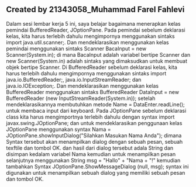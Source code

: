 ## Created by 21343058_Muhammad Farel Fahlevi
Dalam sesi lembar kerja 5 ini, saya belajar bagaimana menerapkan kelas pemindai BufferedReader, JOptionPane. 
Pada pemindai sebelum deklarasi kelas, kita harus terlebih dahulu mengimpornya menggunakan sintaks import java.util.scanner;. 
Dan mendeklarasikan menggunakan kelas pemindai menggunakan sintaks Scanner BacaInput = new Scanner(System.in); di mana BacaInput adalah variabel bertipe Scanner dan new Scanner(System.in) adalah sintaks yang dimaksudkan untuk membuat objek bertipe Scanner. 
Di BufferedReader sebelum deklarasi kelas, kita harus terlebih dahulu mengimpornya menggunakan sintaks import java.io.BufferedReader;, java.io.InputStreamReader; dan java.io.IOException;. 
Dan mendeklarasikan menggunakan kelas BufferedReader menggunakan sintaks BufferedReader DataInput = new BufferedReader (new InputStreamReader(System.in)); 
setelah mendeklarasikannya membutuhkan metode Name = DataEnter.readLine(); untuk membaca input dari keyboard. 
Pada JOptionPane sebelum deklarasi class kita harus mengimportnya terlebih dahulu dengan syntax import javax.swing.JOptionPane; 
dan untuk mendeklarasikan penggunaan kelas JOptionPane menggunakan syntax Nama = JOptionPane.showInputDialog("Silahkan Masukan Nama Anda"); dimana Syntax tersebut akan menampilkan dialog dengan sebuah pesan, 
sebuah texftile dan tombol OK. dan hasil dari dialog tersebut adala String dan disimpan kedalam variabel Nama kemudian untuk menampilkan pesan selanjutnya menggunakan String msg = "Hallo" + "Nama + "!" kemudian tambahkan Syntax JOptionPane.ShowMessageDialog (null, msg); syntax ini digunakan untuk menampilkan sebuah dialog yang memiliki sebuah pesan dan tombol OK.

